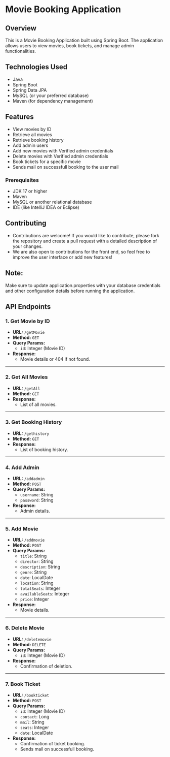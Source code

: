 # Movie Booking Application

## Overview
This is a Movie Booking Application built using Spring Boot. The application allows users to view movies, book tickets, and manage admin functionalities.

## Technologies Used
- Java
- Spring Boot
- Spring Data JPA
- MySQL (or your preferred database)
- Maven (for dependency management)

## Features
- View movies by ID
- Retrieve all movies
- Retrieve booking history
- Add admin users
- Add new movies with Verified admin credentials
- Delete movies with Verified admin credentials
- Book tickets for a specific movie
- Sends mail on successfull booking to the user mail

### Prerequisites
- JDK 17 or higher
- Maven
- MySQL or another relational database
- IDE (like IntelliJ IDEA or Eclipse)

## Contributing
- Contributions are welcome! If you would like to contribute, please fork the repository and create a pull request with a detailed description of your changes.
- We are also open to contributions for the front end, so feel free to improve the user interface or add new features!

## Note: 
Make sure to update application.properties with your database credentials and other configuration details before running the application.



## API Endpoints

### 1. Get Movie by ID
- **URL:** `/getMovie`
- **Method:** `GET`
- **Query Params:**
  - `id`: Integer (Movie ID)
- **Response:** 
  - Movie details or 404 if not found.

---

### 2. Get All Movies
- **URL:** `/getAll`
- **Method:** `GET`
- **Response:** 
  - List of all movies.

---

### 3. Get Booking History
- **URL:** `/gethistory`
- **Method:** `GET`
- **Response:** 
  - List of booking history.

---

### 4. Add Admin
- **URL:** `/addadmin`
- **Method:** `POST`
- **Query Params:**
  - `username`: String
  - `password`: String
- **Response:** 
  - Admin details.

---

### 5. Add Movie
- **URL:** `/addmovie`
- **Method:** `POST`
- **Query Params:**
  - `title`: String
  - `director`: String
  - `description`: String
  - `genre`: String
  - `date`: LocalDate
  - `location`: String
  - `totalSeats`: Integer
  - `availableSeats`: Integer
  - `price`: Integer
- **Response:** 
  - Movie details.

---

### 6. Delete Movie
- **URL:** `/deletemovie`
- **Method:** `DELETE`
- **Query Params:**
  - `id`: Integer (Movie ID)
- **Response:** 
  - Confirmation of deletion.

---

### 7. Book Ticket
- **URL:** `/bookticket`
- **Method:** `POST`
- **Query Params:**
  - `id`: Integer (Movie ID)
  - `contact`: Long
  - `mail`: String
  - `seats`: Integer
  - `date`: LocalDate
- **Response:** 
  - Confirmation of ticket booking.
  - Sends mail on successfull booking.

